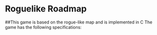 # Roguelike Roadmap
##This game is based on the rogue-like map and is implemented in C
The game has the following specifications: 

